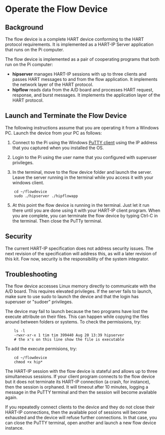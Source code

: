 # Operate the Flow Device

## Background
The flow device is a complete HART device conforming to the HART protocol requirements.  It is implemented as a HART-IP Server application that runs on the Pi computer.  

The flow device is implemented as a pair of cooperating programs that both run on the Pi computer:
* **hipserver** manages HART-IP sessions with up to three clients and passes HART messages to and from the flow application.  It implements the network layer of the HART protocol.
* **hipflow** reads data from the A/D board and processes HART request, response, and burst messages.  It implements the application layer of the HART protocol.

## Launch and Terminate the Flow Device
The following instructions assume that you are operating it from a Windows PC. 
Launch the device from your PC as follows:

1. Connect to the Pi using the Windows [PuTTY client](https://www.putty.org/) using the IP address that you captured when you installed the OS.

2. Login to the Pi using the user name that you configured with superuser privileges.

3. In the terminal, move to the flow device folder and launch the server.  Leave the server running in the terminal while you access it with your windows client.
```
    cd ~/flowdevice
    sudo ./hipserver ./hipflowapp
```

5. At this point the flow device is running in the terminal.  Just let it run there until you are done using it with your HART-IP client program.  When you are complete, you can terminate the flow device by typing Ctrl-C in the terminal.  Then close the PuTTy terminal.


## Security

The current HART-IP specification does not address security issues. The next revision of the specification will address this, as will a later revision of this kit.  Fow now, security is the responsibility of the system integrator.

## Troubleshooting

The flow device accesses Linux memory directly to communicate with the A/D board.  This requires elevated privileges. If the server fails to launch, make sure to use sudo to launch the device and that the login has superuser or "sudoer" privileges.

The device may fail to launch because the two programs have lost the execute attribute on their files.  This can happen while copying the files around between folders or systems.  To check the permissions, try:
```
    ls -l 
    -rwxr-xr-x 1 tim tim 399440 Aug 20 13:39 hipserver
    # the x's on this line show the file is executable
```
To add the execute permisions, try:
```
    cd ~/flowdevice
    chmod +x hip*
```


The HART-IP session with the flow device is stateful and allows up to three simultaneous sessions.  If your client program connects to the flow device but it does not terminate its HART-IP connection (a crash, for instance), then the session is orphaned.  It will timeout after 10 minutes, logging a message in the PuTTY terminal and then the session will become available again.  

If you repeatedly connect clients to the device and they do not close their HART-IP connections, then the available pool of sessions will become exhausted and the device will refuse further connections.  In that case, you can close the PuTTY terminal, open another and launch a new flow device instance.